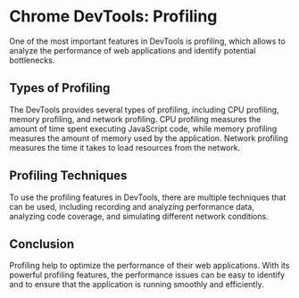 # Chrome DevTools: Profiling

One of the most important features in DevTools is profiling, which
allows to analyze the performance of web applications and identify
potential bottlenecks.

## Types of Profiling

The DevTools provides several types of profiling, including CPU profiling,
memory profiling, and network profiling. CPU profiling measures the amount of
time spent executing JavaScript code, while memory profiling measures the amount
of memory used by the application. Network profiling measures the time it takes
to load resources from the network.

## Profiling Techniques

To use the profiling features in DevTools, there are multiple techniques that
can be used, including recording and analyzing performance data, analyzing code
coverage, and simulating different network conditions.

## Conclusion

Profiling help to optimize the performance of their web applications. With its
powerful profiling features, the performance issues can be easy to identify and
to ensure that the application is running smoothly and efficiently.
